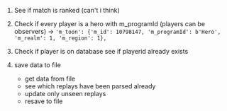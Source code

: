 1. See if match is ranked (can't i think)
2. Check if every player is a hero with m_programId (players can be observers) -> `'m_toon': {'m_id': 10798147, 'm_programId': b'Hero', 'm_realm': 1, 'm_region': 1},`

3. Check if player is on database
    see if playerid already exists

4. save data to file
    - get data from file
    - see which replays have been parsed already
    - update only unseen replays
    - resave to file
